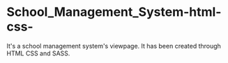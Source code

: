 # School_Management_System-html-css-
It's a school management system's viewpage. It has been created through HTML CSS and SASS.
